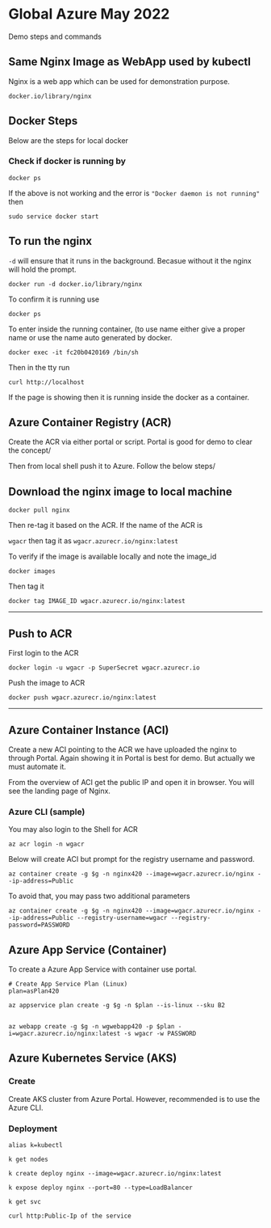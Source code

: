 # Global Azure May 2022
Demo steps and commands 

## Same Nginx Image as WebApp used by kubectl
Nginx is a web app which can be used for demonstration purpose. 
```
docker.io/library/nginx
```
## Docker Steps
Below are the steps for local docker

### Check if docker is running by 

```docker ps```

If the above is not working and the error is 
```"Docker daemon is not running"```  then 
```
sudo service docker start
```

## To run the nginx 

```-d``` will ensure that it runs in the background. Becasue without it the nginx will hold the prompt. 

```
docker run -d docker.io/library/nginx
```

To confirm it is running use 

```
docker ps
```

To enter inside the running container, (to use name either give a proper name or use the name auto generated by docker. 

```
docker exec -it fc20b0420169 /bin/sh
```

Then in the tty run

```
curl http://localhost
```

If the page is showing then it is running inside the docker as a container. 

## Azure Container Registry (ACR)

Create the ACR via either portal or script. Portal is good for demo to clear the concept/ 

Then from local shell push it to Azure. Follow the below steps/

## Download the nginx image to local machine 

```
docker pull nginx
```
Then re-tag it based on the ACR. If the name of the ACR is 

```wgacr``` then tag it as ```wgacr.azurecr.io/nginx:latest```  

To verify if the image is available locally and note the image_id

```
docker images
```

Then tag it 

```
docker tag IMAGE_ID wgacr.azurecr.io/nginx:latest
```

---

## Push to ACR
First login to the ACR
```
docker login -u wgacr -p SuperSecret wgacr.azurecr.io
```

Push the image to ACR
```
docker push wgacr.azurecr.io/nginx:latest
```
---

## Azure Container Instance (ACI)

Create a new ACI pointing to the ACR we have uploaded the nginx to through Portal. Again showing it in Portal is best for demo. But actually we must automate it. 

From the overview of ACI get the public IP and open it in browser. You will see the landing page of Nginx. 

### Azure CLI (sample)

You may also login to the Shell for ACR 

```
az acr login -n wgacr
```

Below will create ACI but prompt for the registry username and password. 
```
az container create -g $g -n nginx420 --image=wgacr.azurecr.io/nginx --ip-address=Public 
```

To avoid that, you may pass two additional parameters

```
az container create -g $g -n nginx420 --image=wgacr.azurecr.io/nginx --ip-address=Public --registry-username=wgacr --registry-password=PASSWORD
```

## Azure App Service (Container)
To create a Azure App Service with container use portal. 

```
# Create App Service Plan (Linux)
plan=asPlan420

az appservice plan create -g $g -n $plan --is-linux --sku B2


az webapp create -g $g -n wgwebapp420 -p $plan -i=wgacr.azurecr.io/nginx:latest -s wgacr -w PASSWORD
```

## Azure Kubernetes Service (AKS)

### Create

Create AKS cluster from Azure Portal. However, recommended is to use the Azure CLI. 


### Deployment 
```
alias k=kubectl

k get nodes

k create deploy nginx --image=wgacr.azurecr.io/nginx:latest

k expose deploy nginx --port=80 --type=LoadBalancer

k get svc 

curl http:Public-Ip of the service

```

```

```
